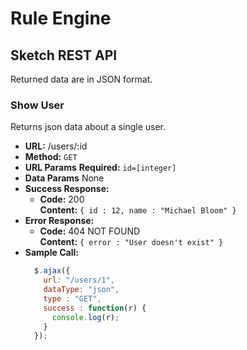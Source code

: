 # Rule Engine

## Sketch REST API
Returned data are in JSON format.

### Show User
Returns json data about a single user.
* **URL:** /users/:id
* **Method:** `GET`
* **URL Params**
   **Required:** `id=[integer]`
* **Data Params** None
* **Success Response:**
  * **Code:** 200 <br />
    **Content:** `{ id : 12, name : "Michael Bloom" }`
* **Error Response:**
  * **Code:** 404 NOT FOUND <br />
    **Content:** `{ error : "User doesn't exist" }`
* **Sample Call:**
  ```javascript
    $.ajax({
      url: "/users/1",
      dataType: "json",
      type : "GET",
      success : function(r) {
        console.log(r);
      }
    });
  ```
